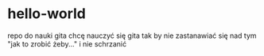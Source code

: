 # hello-world
repo do nauki gita
chcę nauczyć się gita tak by nie zastanawiać się nad tym "jak to zrobić żeby..." i nie schrzanić
